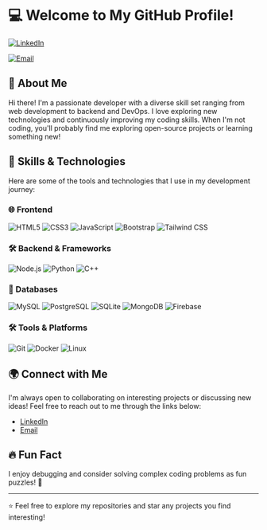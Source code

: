# 💻 Welcome to My GitHub Profile!

[![LinkedIn](https://img.shields.io/badge/LinkedIn-0077B5?style=for-the-badge&logo=linkedin&logoColor=white)](https://www.linkedin.com/in/bautistatordini) 
<!--[![Portfolio](https://img.shields.io/badge/Portfolio-FF5722?style=for-the-badge&logo=web&logoColor=white)](https://yourportfolio.com/)-->
[![Email](https://img.shields.io/badge/Email-D14836?style=for-the-badge&logo=gmail&logoColor=white)](mailto:juanbautistatoridni@gmail.com)

## 👋 About Me
Hi there! I'm a passionate developer with a diverse skill set ranging from web development to backend and DevOps. I love exploring new technologies and continuously improving my coding skills. When I'm not coding, you'll probably find me exploring open-source projects or learning something new!

## 🚀 Skills & Technologies
Here are some of the tools and technologies that I use in my development journey:

### 🌐 Frontend
![HTML5](https://img.shields.io/badge/HTML5-E34F26?style=for-the-badge&logo=html5&logoColor=white)
![CSS3](https://img.shields.io/badge/CSS3-1572B6?style=for-the-badge&logo=css3&logoColor=white)
![JavaScript](https://img.shields.io/badge/JavaScript-F7DF1E?style=for-the-badge&logo=javascript&logoColor=black)
![Bootstrap](https://img.shields.io/badge/Bootstrap-563D7C?style=for-the-badge&logo=bootstrap&logoColor=white)
![Tailwind CSS](https://img.shields.io/badge/Tailwind_CSS-38B2AC?style=for-the-badge&logo=tailwind-css&logoColor=white)

### 🛠️ Backend & Frameworks
![Node.js](https://img.shields.io/badge/Node.js-339933?style=for-the-badge&logo=node-dot-js&logoColor=white)
![Python](https://img.shields.io/badge/Python-3776AB?style=for-the-badge&logo=python&logoColor=white)
![C++](https://img.shields.io/badge/C++-00599C?style=for-the-badge&logo=c%2B%2B&logoColor=white)

### 💾 Databases
![MySQL](https://img.shields.io/badge/MySQL-4479A1?style=for-the-badge&logo=mysql&logoColor=white)
![PostgreSQL](https://img.shields.io/badge/PostgreSQL-336791?style=for-the-badge&logo=postgresql&logoColor=white)
![SQLite](https://img.shields.io/badge/SQLite-003B57?style=for-the-badge&logo=sqlite&logoColor=white)
![MongoDB](https://img.shields.io/badge/MongoDB-4EA94B?style=for-the-badge&logo=mongodb&logoColor=white)
![Firebase](https://img.shields.io/badge/Firebase-FFCA28?style=for-the-badge&logo=firebase&logoColor=black)

### 🛠 Tools & Platforms
![Git](https://img.shields.io/badge/Git-F05032?style=for-the-badge&logo=git&logoColor=white)
![Docker](https://img.shields.io/badge/Docker-2496ED?style=for-the-badge&logo=docker&logoColor=white)
![Linux](https://img.shields.io/badge/Linux-FCC624?style=for-the-badge&logo=linux&logoColor=black)

<!-- ## 📈 GitHub Stats
<p align="center">
  <img src="https://github-readme-stats.vercel.app/api?username=bautistatordini&show_icons=true&theme=radical" alt="GitHub Stats" width="48%" />
  <img src="https://github-readme-streak-stats.herokuapp.com/?user=bautistatordini&theme=radical" alt="GitHub Streak" width="48%" />
</p> -->

<!-- ## 📂 Featured Projects
Here are some of my favorite projects that I have worked on:
- [**Project 1**](https://github.com/tu-usuario/project1): A brief description of your project goes here.
- [**Project 2**](https://github.com/tu-usuario/project2): A brief description of your project goes here.
- [**Project 3**](https://github.com/tu-usuario/project3): A brief description of your project goes here. -->

## 🌍 Connect with Me
I'm always open to collaborating on interesting projects or discussing new ideas! Feel free to reach out to me through the links below:
- [LinkedIn](https://www.linkedin.com/in/bautistatordini)
- [Email](mailto:juanbautistatoridni@gmail.com)
<!-- - [Portfolio](https://yourportfolio.com/)-->

## 🔥 Fun Fact
I enjoy debugging and consider solving complex coding problems as fun puzzles! 🧩

---
⭐️ Feel free to explore my repositories and star any projects you find interesting!
